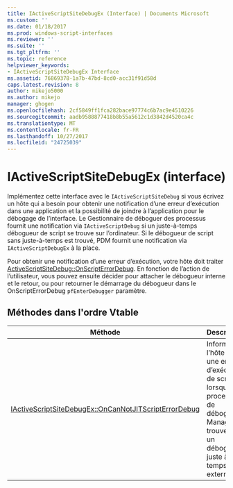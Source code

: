 ```yaml
---
title: IActiveScriptSiteDebugEx (Interface) | Documents Microsoft
ms.custom: ''
ms.date: 01/18/2017
ms.prod: windows-script-interfaces
ms.reviewer: ''
ms.suite: ''
ms.tgt_pltfrm: ''
ms.topic: reference
helpviewer_keywords:
- IActiveScriptSiteDebugEx Interface
ms.assetid: 76869378-1a7b-47bd-8cd0-acc31f91d58d
caps.latest.revision: 8
author: mikejo5000
ms.author: mikejo
manager: ghogen
ms.openlocfilehash: 2cf5849ff1fca282bace97774c6b7ac9e4510226
ms.sourcegitcommit: aadb9588877418b8b55a5612c1d3842d4520ca4c
ms.translationtype: MT
ms.contentlocale: fr-FR
ms.lasthandoff: 10/27/2017
ms.locfileid: "24725039"
---
```

# <a name="iactivescriptsitedebugex-interface"></a>IActiveScriptSiteDebugEx (interface)
Implémentez cette interface avec le `IActiveScriptSiteDebug` si vous écrivez un hôte qui a besoin pour obtenir une notification d’une erreur d’exécution dans une application et la possibilité de joindre à l’application pour le débogage de l’interface. Le Gestionnaire de déboguer des processus fournit une notification via `IActiveScriptDebug` si un juste-à-temps débogueur de script se trouve sur l’ordinateur. Si le débogueur de script sans juste-à-temps est trouvé, PDM fournit une notification via `IActiveScriptDebugEx` à la place.  
  
 Pour obtenir une notification d’une erreur d’exécution, votre hôte doit traiter [ActiveScriptSiteDebug::OnScriptErrorDebug](http://msdn.microsoft.com/en-us/cf7639f9-a699-4571-9f3a-82ef52c0b5f4). En fonction de l’action de l’utilisateur, vous pouvez ensuite décider pour attacher le débogueur interne et le retour, ou pour retourner le démarrage du débogueur dans le OnScriptErrorDebug `pfEnterDebugger` paramètre.  
  
## <a name="methods-in-vtable-order"></a>Méthodes dans l'ordre Vtable  
  
|Méthode|Description|  
|------------|-----------------|  
|[IActiveScriptSiteDebugEx::OnCanNotJITScriptErrorDebug](../../winscript/reference/iactivescriptsitedebugex-oncannotjitscripterrordebug.md)|Informe l’hôte sur une erreur d’exécution de script lorsque le processus de débogage Manager ne trouve pas un débogueur juste à temps externe.|